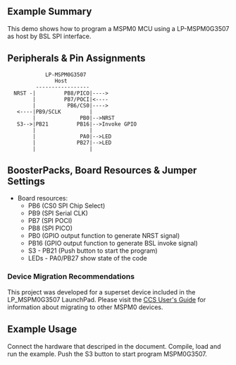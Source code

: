 ## Example Summary

This demo shows how to program a MSPM0 MCU using a LP-MSPM0G3507 as host by BSL SPI interface.

## Peripherals & Pin Assignments
                LP-MSPM0G3507
                   Host
             -----------------
      NRST -|         PB8/PICO|---->
            |         PB7/POCI|<----
            |          PB6/CS0|---->
       <----|PB9/SCLK         |
            |              PB0|-->NRST
       S3-->|PB21         PB16|-->Invoke GPIO
            |                 |
            |              PA0|-->LED
            |             PB27|-->LED
            |                 |

## BoosterPacks, Board Resources & Jumper Settings

- Board resources:
    + PB6 (CS0 SPI Chip Select)
    + PB9 (SPI Serial CLK)
    + PB7 (SPI POCI)
    + PB8 (SPI PICO)
	+ PB0 (GPIO output function to generate NRST signal)
	+ PB16 (GPIO output function to generate BSL invoke signal)
	+ S3 - PB21 (Push button to start the program)
	+ LEDs - PA0/PB27 show state of the code


### Device Migration Recommendations
This project was developed for a superset device included in the LP_MSPM0G3507 LaunchPad. Please
visit the [CCS User's Guide](https://software-dl.ti.com/msp430/esd/MSPM0-SDK/latest/docs/english/tools/ccs_ide_guide/doc_guide/doc_guide-srcs/ccs_ide_guide.html#non-sysconfig-compatible-project-migration)
for information about migrating to other MSPM0 devices.

## Example Usage

Connect the hardware that descriped in the document. Compile, load and run the example.
Push the S3 button to start program MSPM0G3507.
